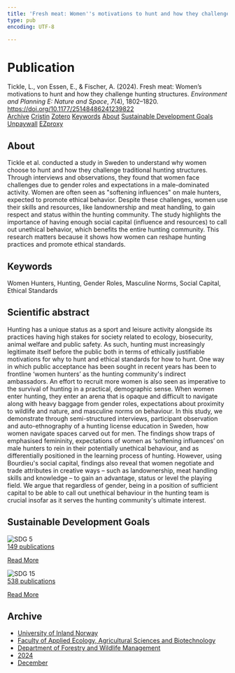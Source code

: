 ```yaml
---
title: 'Fresh meat: Women''s motivations to hunt and how they challenge hunting structures'
type: pub
encoding: UTF-8

---
```

<h1>Publication</h1>
<article id="csl-bib-container-FYESJG93" class="csl-bib-container">
  <div class="csl-bib-body"> <div class="csl-entry">Tickle, L., von Essen, E., &#38; Fischer, A. (2024). Fresh meat: Women’s motivations to hunt and how they challenge hunting structures. <i>Environment and Planning E: Nature and Space</i>, <i>7</i>(4), 1802–1820. <a href="https://doi.org/10.1177/25148486241239822">https://doi.org/10.1177/25148486241239822</a></div> </div>
  <div class="csl-bib-buttons">
    <a href="#taxonomy-article-FYESJG93" alt="archive" class="csl-bib-button">Archive</a>
    <a href="https://app.cristin.no/results/show.jsf?id=2334490" alt="Cristin" class="csl-bib-button">Cristin</a>
    <a href="http://zotero.org/groups/5881554/items/FYESJG93" alt="Zotero" class="csl-bib-button">Zotero</a>
    <a href="#keywords-article-FYESJG93" alt="keywords" class="csl-bib-button">Keywords</a>
    <a href="#about-article-FYESJG93" alt="about_pub" class="csl-bib-button">About</a>
    <a href="#sdg-article-FYESJG93" alt="sdg" class="csl-bib-button">Sustainable Development Goals</a>
    <a href="https://journals.sagepub.com/doi/pdf/10.1177/25148486241239822" alt="Unpaywall" class="csl-bib-button">Unpaywall</a>
    <a href="https://journals.sagepub.com/doi/pdf/10.1177/25148486241239822" alt="EZproxy" class="csl-bib-button">EZproxy</a>
  </div>
  <div id="csl-bib-meta-container-FYESJG93"></div>
</article>
<div id="csl-bib-meta-FYESJG93" class="csl-bib-meta">
  <article id="about-article-FYESJG93" class="about_pub-article">
    <h1>About</h1>
    Tickle et al. conducted a study in Sweden to understand why women choose to hunt and how they challenge traditional hunting structures. Through interviews and observations, they found that women face challenges due to gender roles and expectations in a male-dominated activity. Women are often seen as "softening influences" on male hunters, expected to promote ethical behavior. Despite these challenges, women use their skills and resources, like landownership and meat handling, to gain respect and status within the hunting community. The study highlights the importance of having enough social capital (influence and resources) to call out unethical behavior, which benefits the entire hunting community. This research matters because it shows how women can reshape hunting practices and promote ethical standards.
  </article>
  <article id="keywords-article-FYESJG93" class="keywords-article">
    <h1>Keywords</h1>
    Women Hunters, Hunting, Gender Roles, Masculine Norms, Social Capital, Ethical Standards
  </article>
  <article id="abstract-article-FYESJG93" class="abstract-article">
    <h1>Scientific abstract</h1>
    Hunting has a unique status as a sport and leisure activity alongside its practices having high stakes for society related to ecology, biosecurity, animal welfare and public safety. As such, hunting must increasingly legitimate itself before the public both in terms of ethically justifiable motivations for why to hunt and ethical standards for how to hunt. One way in which public acceptance has been sought in recent years has been to frontline ‘women hunters’ as the hunting community's indirect ambassadors. An effort to recruit more women is also seen as imperative to the survival of hunting in a practical, demographic sense. When women enter hunting, they enter an arena that is opaque and difficult to navigate along with heavy baggage from gender roles, expectations about proximity to wildlife and nature, and masculine norms on behaviour. In this study, we demonstrate through semi-structured interviews, participant observation and auto-ethnography of a hunting license education in Sweden, how women navigate spaces carved out for men. The findings show traps of emphasised femininity, expectations of women as ‘softening influences’ on male hunters to rein in their potentially unethical behaviour, and as differentially positioned in the learning process of hunting. However, using Bourdieu's social capital, findings also reveal that women negotiate and trade attributes in creative ways – such as landownership, meat handling skills and knowledge – to gain an advantage, status or level the playing field. We argue that regardless of gender, being in a position of sufficient capital to be able to call out unethical behaviour in the hunting team is crucial insofar as it serves the hunting community's ultimate interest.
  </article>
  <article id="sdg-article-FYESJG93" class="sdg-article">
    <h1>Sustainable Development Goals</h1>
    <div class="sdg-container"><div id="sdg5" class="sdg">
        <img src="{{< params subfolder >}}images/sdg/sdg05_en.png" class="image" alt="SDG 5">
        <div class="sdg-overlay">
          <a href="/en/archive/?key=?sdg=5#archive" class="sdg-publication-count"><span>149</span> publications</a>
          <p><a href="https://sdgs.un.org/goals/goal5" class="sdg-read-more">Read More</a></p>
        </div>
      </div> <div id="sdg15" class="sdg">
        <img src="{{< params subfolder >}}images/sdg/sdg15_en.png" class="image" alt="SDG 15">
        <div class="sdg-overlay">
          <a href="/en/archive/?key=?sdg=15#archive" class="sdg-publication-count"><span>538</span> publications</a>
          <p><a href="https://sdgs.un.org/goals/goal15" class="sdg-read-more">Read More</a></p>
        </div>
      </div></div>
  </article>
  <article id="taxonomy-article-FYESJG93" class="taxonomy-article">
    <h1>Archive</h1>
    <ul>
      <li>
        <a href="/en/archive/?key=3DCRN523">University of Inland Norway</a>
      </li>
      <li>
        <a href="/en/archive/?key=T77LXH6D">Faculty of Applied Ecology, Agricultural Sciences and Biotechnology</a>
      </li>
      <li>
        <a href="/en/archive/?key=7TRARPE3">Department of Forestry and Wildlife Management</a>
      </li>
      <li>
        <a href="/en/archive/?key=A4XX8HDP">2024</a>
      </li>
      <li>
        <a href="/en/archive/?key=3ADXSI9P">December</a>
      </li>
    </ul>
  </article>
</div>

